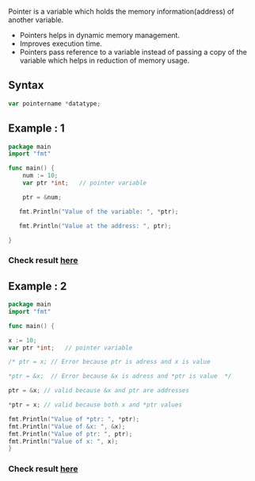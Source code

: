 Pointer is a variable which holds the memory information(address) of another variable.

* Pointers helps in dynamic memory management.
* Improves execution time.
* Pointers pass reference to a variable instead of passing a copy of the variable which helps in reduction of memory usage.

## Syntax

```go
var pointername *datatype;
```

## Example : 1

```go
package main
import "fmt"

func main() {
    num := 10;     
    var ptr *int;   // pointer variable

    ptr = &num;

   fmt.Println("Value of the variable: ", *ptr);

   fmt.Println("Value at the address: ", ptr);

}
```
### Check result [here](https://onecompiler.com/go/3vq282824)


## Example : 2

```go
package main
import "fmt"

func main() {

x := 10;     
var ptr *int;   // pointer variable

/* ptr = x; // Error because ptr is adress and x is value

*ptr = &x;  // Error because &x is adress and *ptr is value  */

ptr = &x; // valid because &x and ptr are addresses

*ptr = x; // valid because both x and *ptr values 

fmt.Println("Value of *ptr: ", *ptr);
fmt.Println("Value of &x: ", &x);
fmt.Println("Value of ptr: ", ptr);
fmt.Println("Value of x: ", x);
}
```
### Check result [here](https://onecompiler.com/go/3vq288zqr)

